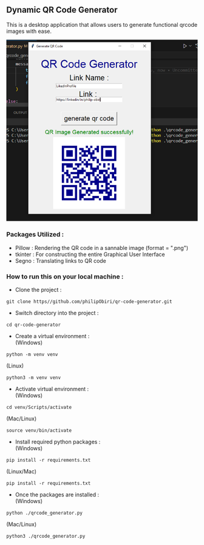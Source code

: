 ## Dynamic QR Code Generator 

This is a desktop application that allows users to generate functional qrcode images  with ease.

<img src="./demo.png" width="900px">

### Packages Utilized :
- Pillow : Rendering the QR code in a sannable image (format = ".png")
- tkinter : For constructing the entire Graphical User Interface
- Segno :  Translating links to QR code 


### How to run this on your local machine : 
- Clone the project :
```
git clone https//github.com/philipObiri/qr-code-generator.git
```

- Switch directory into the project :
```
cd qr-code-generator
```

- Create a virtual environment :<br>
(Windows)
```
python -m venv venv 
```
(Linux)
```
python3 -m venv venv 
```


- Activate virtual environment :<br>
(Windows)
```
cd venv/Scripts/activate
```

(Mac/Linux)
```
source venv/bin/activate
```

- Install required python  packages :<br>
(Windows)
```
pip install -r requirements.txt
```
(Linux/Mac)
```
pip install -r requirements.txt
```
- Once the packages are installed :<br>
(Windows)
```
python ./qrcode_generator.py
```
(Mac/Linux)
```
python3 ./qrcode_generator.py
```
